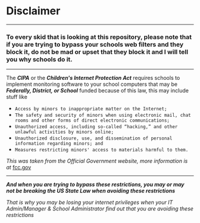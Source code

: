 # Disclaimer

-------------------------------------------------------------------------------------------------------------------------------------
### To every skid that is looking at this repository, please note that if you are trying to bypass your schools web filters and they block it, do not be mad or upset that they block it and I will tell you why schools do it.

-------------------------------------------------------------------------------------------------------------------------------------
The **_CIPA_** or the **_Children's Internet Protection Act_** requires schools to implement monitoring software to your school computers that may be _**Federally, District, or School**_ funded because of this law, this may include stuff like

+ `Access by minors to inappropriate matter on the Internet;`
+ `The safety and security of minors when using electronic mail, chat rooms and other forms of direct electronic communications;`
+ `Unauthorized access, including so-called “hacking,” and other unlawful activities by minors online;`
+ `Unauthorized disclosure, use, and dissemination of personal information regarding minors; and`
+ `Measures restricting minors' access to materials harmful to them.`

_This was taken from the Official Government website, more information is at_ [fcc.gov](https://www.fcc.gov/consumers/guides/childrens-internet-protection-act)

-------------------------------------------------------------------------------------------------------------------------------------

_**And when you are trying to bypass these restrictions, you may or may not be breaking the US State Law when avoiding these restrictions**_

_That is why you may be losing your internet privileges when your IT Admin/Manager & School Administrator find out that you are avoiding these restrictions_
